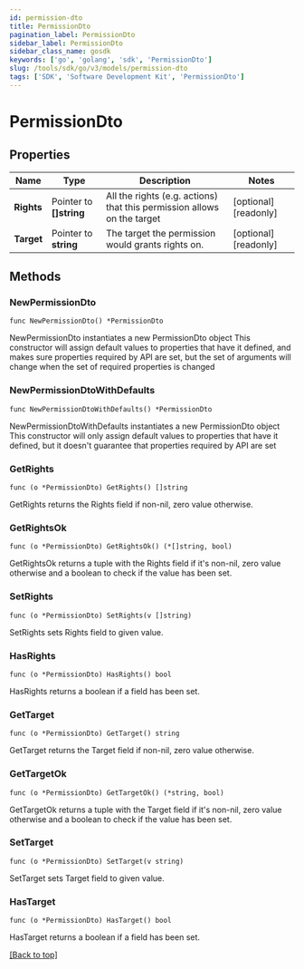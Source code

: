 ```yaml
---
id: permission-dto
title: PermissionDto
pagination_label: PermissionDto
sidebar_label: PermissionDto
sidebar_class_name: gosdk
keywords: ['go', 'golang', 'sdk', 'PermissionDto'] 
slug: /tools/sdk/go/v3/models/permission-dto
tags: ['SDK', 'Software Development Kit', 'PermissionDto']
---
```


# PermissionDto

## Properties

Name | Type | Description | Notes
------------ | ------------- | ------------- | -------------
**Rights** |  Pointer to **[]string** | All the rights (e.g. actions) that this permission allows on the target | [optional] [readonly] 
**Target** |  Pointer to **string** | The target the permission would grants rights on. | [optional] [readonly] 

## Methods

### NewPermissionDto

`func NewPermissionDto() *PermissionDto`

NewPermissionDto instantiates a new PermissionDto object
This constructor will assign default values to properties that have it defined,
and makes sure properties required by API are set, but the set of arguments
will change when the set of required properties is changed

### NewPermissionDtoWithDefaults

`func NewPermissionDtoWithDefaults() *PermissionDto`

NewPermissionDtoWithDefaults instantiates a new PermissionDto object
This constructor will only assign default values to properties that have it defined,
but it doesn't guarantee that properties required by API are set

### GetRights

`func (o *PermissionDto) GetRights() []string`

GetRights returns the Rights field if non-nil, zero value otherwise.

### GetRightsOk

`func (o *PermissionDto) GetRightsOk() (*[]string, bool)`

GetRightsOk returns a tuple with the Rights field if it's non-nil, zero value otherwise
and a boolean to check if the value has been set.

### SetRights

`func (o *PermissionDto) SetRights(v []string)`

SetRights sets Rights field to given value.

### HasRights

`func (o *PermissionDto) HasRights() bool`

HasRights returns a boolean if a field has been set.

### GetTarget

`func (o *PermissionDto) GetTarget() string`

GetTarget returns the Target field if non-nil, zero value otherwise.

### GetTargetOk

`func (o *PermissionDto) GetTargetOk() (*string, bool)`

GetTargetOk returns a tuple with the Target field if it's non-nil, zero value otherwise
and a boolean to check if the value has been set.

### SetTarget

`func (o *PermissionDto) SetTarget(v string)`

SetTarget sets Target field to given value.

### HasTarget

`func (o *PermissionDto) HasTarget() bool`

HasTarget returns a boolean if a field has been set.


[[Back to top]](#) 



